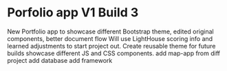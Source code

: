 
# Porfolio app V1 Build 3

New Portfolio app to showcase different Bootstrap theme, edited original components, better document flow
  Will use LightHouse scoring info and learned adjustments to start project out.
  Create reusable theme for future builds
  showcase different JS and CSS components.
  add map-app from diff project
  add database
  add framework

